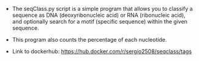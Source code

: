 * The seqClass.py script is a simple program that allows you to classify a sequence as DNA (deoxyribonucleic acid) or RNA (ribonucleic acid), and optionally search for a motif (specific sequence) within the given sequence. 

* This program also counts the percentage of each nucleotide.

* Link to dockerhub: https://hub.docker.com/r/sergio2508/seqclass/tags
